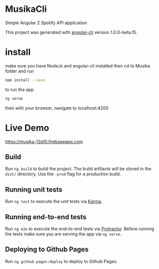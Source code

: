 # MusikaCli

Simple Angular 2 Spotify API application

This project was generated with [angular-cli](https://github.com/angular/angular-cli) version 1.0.0-beta.15.

# install
make sure you have NodeJs and angular-cli installed then cd to Musika folder and run
```bash
npm install --save
```
to run the app 
```bash
ng serve 
```
then with your browser, navigate to localhost:4200 

# Live Demo

https://musika-12a10.firebaseapp.com

## Build

Run `ng build` to build the project. The build artifacts will be stored in the `dist/` directory. Use the `-prod` flag for a production build.

## Running unit tests

Run `ng test` to execute the unit tests via [Karma](https://karma-runner.github.io).

## Running end-to-end tests

Run `ng e2e` to execute the end-to-end tests via [Protractor](http://www.protractortest.org/). 
Before running the tests make sure you are serving the app via `ng serve`.

## Deploying to Github Pages

Run `ng github-pages:deploy` to deploy to Github Pages.


